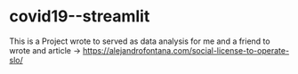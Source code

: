 # covid19--streamlit

This is a Project wrote to served as data analysis for  me and a friend to wrote and article ->  https://alejandrofontana.com/social-license-to-operate-slo/
